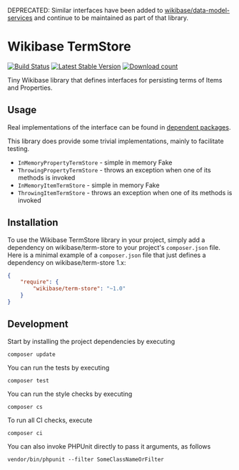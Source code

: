 DEPRECATED: Similar interfaces have been added to [wikibase/data-model-services](https://github.com/wmde/WikibaseDataModelServices) and continue to be maintained as part of that library.

# Wikibase TermStore

[![Build Status](https://travis-ci.org/wmde/wikibase-term-store.svg?branch=master)](https://travis-ci.org/wmde/wikibase-term-store)
[![Latest Stable Version](https://poser.pugx.org/wikibase/term-store/version.png)](https://packagist.org/packages/wikibase/term-store)
[![Download count](https://poser.pugx.org/wikibase/term-store/d/total.png)](https://packagist.org/packages/wikibase/term-store)

Tiny Wikibase library that defines interfaces for persisting terms of Items and Properties.

## Usage

Real implementations of the interface can be found in
[dependent packages](https://packagist.org/packages/wikibase/term-store/dependents).

This library does provide some trivial implementations, mainly to facilitate testing.

* `InMemoryPropertyTermStore` - simple in memory Fake
* `ThrowingPropertyTermStore` - throws an exception when one of its methods is invoked
* `InMemoryItemTermStore` - simple in memory Fake
* `ThrowingItemTermStore` - throws an exception when one of its methods is invoked

## Installation

To use the Wikibase TermStore library in your project, simply add a dependency on wikibase/term-store
to your project's `composer.json` file. Here is a minimal example of a `composer.json`
file that just defines a dependency on wikibase/term-store 1.x:

```json
{
    "require": {
        "wikibase/term-store": "~1.0"
    }
}
```

## Development

Start by installing the project dependencies by executing

    composer update

You can run the tests by executing

    composer test
    
You can run the style checks by executing

    composer cs
    
To run all CI checks, execute

    composer ci
    
You can also invoke PHPUnit directly to pass it arguments, as follows

    vendor/bin/phpunit --filter SomeClassNameOrFilter
